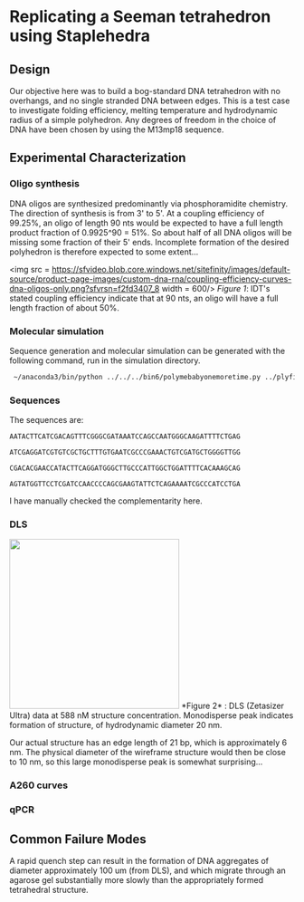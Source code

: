 # Replicating a Seeman tetrahedron using Staplehedra

## Design

Our objective here was to build a bog-standard DNA tetrahedron with no overhangs, and no single stranded DNA between edges. This is a test case to investigate folding efficiency, melting temperature and hydrodynamic radius of a simple polyhedron. Any degrees of freedom in the choice of DNA have been chosen by using the M13mp18 sequence.

## Experimental Characterization

### Oligo synthesis

DNA oligos are synthesized predominantly via phosphoramidite chemistry. The direction of synthesis is from 3' to 5'. At a coupling efficiency of 99.25%, an oligo of length 90 nts would be expected to have a full length product fraction of 0.9925^90 = 51%. So about half of all DNA oligos will be missing some fraction of their 5' ends. Incomplete formation of the desired polyhedron is therefore expected to some extent...

<img src = https://sfvideo.blob.core.windows.net/sitefinity/images/default-source/product-page-images/custom-dna-rna/coupling-efficiency-curves-dna-oligos-only.png?sfvrsn=f2fd3407_8 width = 600/>
*Figure 1*: IDT's stated coupling efficiency indicate that at 90 nts, an oligo will have a full length fraction of about 50%.

### Molecular simulation

Sequence generation and molecular simulation can be generated with the following command, run in the simulation directory.

```bash
 ~/anaconda3/bin/python ../../../bin6/polymebabyonemoretime.py ../plyfiles/regular_tetrahedron.ply --coarse-steps 1e5 --fine-steps 1e5 --oxdna-steps 1e7 -d out --spacers 0 --bp 21 --nicks 1
```
### Sequences

The sequences are:

```
AATACTTCATCGACAGTTTCGGGCGATAAATCCAGCCAATGGGCAAGATTTTCTGAG

ATCGAGGATCGTGTCGCTGCTTTGTGAATCGCCCGAAACTGTCGATGCTGGGGTTGG

CGACACGAACCATACTTCAGGATGGGCTTGCCCATTGGCTGGATTTTCACAAAGCAG

AGTATGGTTCCTCGATCCAACCCCAGCGAAGTATTCTCAGAAAATCGCCCATCCTGA
```

I have manually checked the complementarity here.

### DLS

<img src = https://imgur.com/VKQkLFW.png width = 300>
        *Figure 2* : DLS (Zetasizer Ultra) data at 588 nM structure concentration. Monodisperse peak indicates formation of structure, of hydrodynamic diameter 20 nm.

Our actual structure has an edge length of 21 bp, which is approximately 6 nm. The physical diameter of the wireframe structure would then be close to 10 nm, so this large monodisperse peak is somewhat surprising... 

### A260 curves

### qPCR 

## Common Failure Modes

A rapid quench step can result in the formation of DNA aggregates of diameter approximately 100 um (from DLS), and which migrate through an agarose gel substantially more slowly than the appropriately formed tetrahedral structure. 
